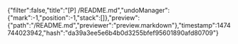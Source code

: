 {"filter":false,"title":"[P] /README.md","undoManager":{"mark":-1,"position":-1,"stack":[]},"preview":{"path":"/README.md","previewer":"preview.markdown"},"timestamp":1474744023942,"hash":"da39a3ee5e6b4b0d3255bfef95601890afd80709"}